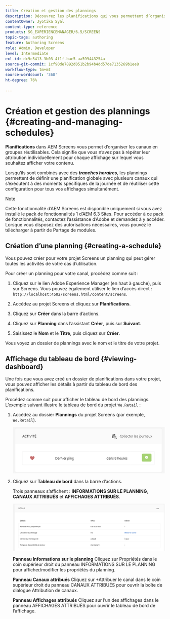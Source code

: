 ```yaml
---
title: Création et gestion des plannings
description: Découvrez les planifications qui vous permettent d’organiser les canaux en groupes réutilisables, de sorte que vous n’ayez pas à répéter leur attribution individuellement.
contentOwner: Jyotika Syal
content-type: reference
products: SG_EXPERIENCEMANAGER/6.5/SCREENS
topic-tags: authoring
feature: Authoring Screens
role: Admin, Developer
level: Intermediate
exl-id: dc9c5413-3b03-4f1f-bac5-aa599443254a
source-git-commit: 1cf90de7892d051b2b94b4dd57de7135269b1ee8
workflow-type: tm+mt
source-wordcount: '368'
ht-degree: 76%

---
```


# Création et gestion des plannings {#creating-and-managing-schedules}

**Planifications** dans AEM Screens vous permet d’organiser les canaux en groupes réutilisables. Cela signifie que vous n’avez pas à répéter leur attribution individuellement pour chaque affichage sur lequel vous souhaitez afficher votre contenu.

Lorsqu’ils sont combinés avec des ***tranches horaires***, les plannings permettent de définir une planification globale avec plusieurs canaux qui s’exécutent à des moments spécifiques de la journée et de réutiliser cette configuration pour tous vos affichages simultanément.

>[!NOTE]
>
>Cette fonctionnalité d’AEM Screens est disponible uniquement si vous avez installé le pack de fonctionnalités 1 d’AEM 6.3 Sites. Pour accéder à ce pack de fonctionnalités, contactez l’assistance d’Adobe et demandez à y accéder. Lorsque vous disposez des autorisations nécessaires, vous pouvez le télécharger à partir de Partage de modules.

## Création d’une planning {#creating-a-schedule}

Vous pouvez créer pour votre projet Screens un planning qui peut gérer toutes les activités de votre cas d’utilisation.

Pour créer un planning pour votre canal, procédez comme suit :

1. Cliquez sur le lien Adobe Experience Manager (en haut à gauche), puis sur Screens. Vous pouvez également utiliser le lien d’accès direct : `http://localhost:4502/screens.html/content/screens`.
1. Accédez au projet Screens et cliquez sur **Planifications**.
1. Cliquez sur **Créer** dans la barre d’actions.
1. Cliquez sur **Planning** dans l’assistant **Créer**, puis sur **Suivant**.

1. Saisissez le **Nom** et le **Titre**, puis cliquez sur **Créer**.

Vous voyez un dossier de plannings avec le nom et le titre de votre projet.


## Affichage du tableau de bord {#viewing-dashboard}

Une fois que vous avez créé un dossier de planifications dans votre projet, vous pouvez afficher les détails à partir du tableau de bord des planifications.

Procédez comme suit pour afficher le tableau de bord des plannings. L’exemple suivant illustre le tableau de bord du projet `We.Retail` :

1. Accédez au dossier **Plannings** du projet Screens (par exemple, `We.Retail`).

   ![chlimage_1](assets/chlimage_1.png)

1. Cliquez sur **Tableau de bord** dans la barre d’actions.

   Trois panneaux s’affichent : **INFORMATIONS SUR LE PLANNING**, **CANAUX ATTRIBUÉS** et **AFFICHAGES ATTRIBUÉS**.

   ![chlimage_1-1](assets/chlimage_1-1.png)

   **Panneau Informations sur le planning** Cliquez sur Propriétés dans le coin supérieur droit du panneau INFORMATIONS SUR LE PLANNING pour afficher/modifier les propriétés du planning.

   **Panneau Canaux attribués** Cliquez sur +Attribuer le canal dans le coin supérieur droit du panneau CANAUX ATTRIBUÉS pour ouvrir la boîte de dialogue Attribution de canaux.

   **Panneau Affichages attribués** Cliquez sur l’un des affichages dans le panneau AFFICHAGES ATTRIBUÉS pour ouvrir le tableau de bord de l’affichage.
